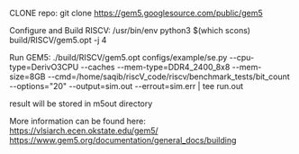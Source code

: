 CLONE repo:
git clone https://gem5.googlesource.com/public/gem5

Configure and Build RISCV:
/usr/bin/env python3 $(which scons) build/RISCV/gem5.opt -j 4

Run GEM5:
./build/RISCV/gem5.opt configs/example/se.py --cpu-type=DerivO3CPU --caches --mem-type=DDR4_2400_8x8 --mem-size=8GB --cmd=/home/saqib/riscV_code/riscv/benchmark_tests/bit_count --options="20" --output=sim.out --errout=sim.err | tee run.out

result will be stored in m5out directory


More information can be found here:
https://vlsiarch.ecen.okstate.edu/gem5/
https://www.gem5.org/documentation/general_docs/building
